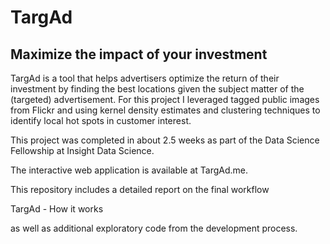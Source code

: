 # TargAd
## Maximize the impact of your investment

TargAd is a tool that helps advertisers optimize the return of their investment by finding the best locations given the subject matter of the (targeted) advertisement. For this project I leveraged tagged public images from Flickr and using kernel density estimates and clustering techniques to identify local hot spots in customer interest.

This project was completed in about 2.5 weeks as part of the Data Science Fellowship at <href src="http://insightdatascience.com">Insight Data Science</href>. 

The interactive web application is available at <href src="http://targad.me">TargAd.me</href>.

This repository includes a detailed report on the final workflow

<href src="https://github.com/cleipski/TargAd/blob/master/TargAd_how_it_works.ipynb">TargAd - How it works</href>

as well as additional exploratory code from the development process.

